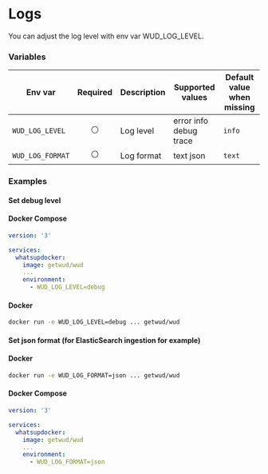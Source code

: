 # Logs

You can adjust the log level with env var WUD_LOG_LEVEL.

### Variables

| Env var          | Required       | Description | Supported values            | Default value when missing  |
| ---------------- |:--------------:| ----------- | --------------------------- | --------------------------- | 
| `WUD_LOG_LEVEL`  | :white_circle: | Log level   | error info debug trace      | `info`                      |
| `WUD_LOG_FORMAT` | :white_circle: | Log format  | text json                   | `text`                      |

### Examples

#### Set debug level

<!-- tabs:start -->
#### **Docker Compose**
```yaml
version: '3'

services:
  whatsupdocker:
    image: getwud/wud
    ...
    environment:
      - WUD_LOG_LEVEL=debug
```
#### **Docker**
```bash
docker run -e WUD_LOG_LEVEL=debug ... getwud/wud
```
<!-- tabs:end -->

#### Set json format (for ElasticSearch ingestion for example)

<!-- tabs:start -->
#### **Docker**
```bash
docker run -e WUD_LOG_FORMAT=json ... getwud/wud
```

#### **Docker Compose**
```yaml
version: '3'

services:
  whatsupdocker:
    image: getwud/wud
    ...
    environment:
      - WUD_LOG_FORMAT=json
```
<!-- tabs:end -->
